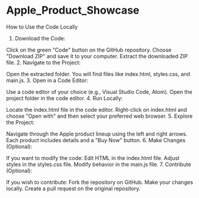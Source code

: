 # Apple_Product_Showcase

How to Use the Code Locally
1. Download the Code:

Click on the green "Code" button on the GitHub repository.
Choose "Download ZIP" and save it to your computer.
Extract the downloaded ZIP file.
2. Navigate to the Project:

Open the extracted folder.
You will find files like index.html, styles.css, and main.js.
3. Open in a Code Editor:

Use a code editor of your choice (e.g., Visual Studio Code, Atom).
Open the project folder in the code editor.
4. Run Locally:

Locate the index.html file in the code editor.
Right-click on index.html and choose "Open with" and then select your preferred web browser.
5. Explore the Project:

Navigate through the Apple product lineup using the left and right arrows.
Each product includes details and a "Buy Now" button.
6. Make Changes (Optional):

If you want to modify the code:
Edit HTML in the index.html file.
Adjust styles in the styles.css file.
Modify behavior in the main.js file.
7. Contribute (Optional):

If you wish to contribute:
Fork the repository on GitHub.
Make your changes locally.
Create a pull request on the original repository.
